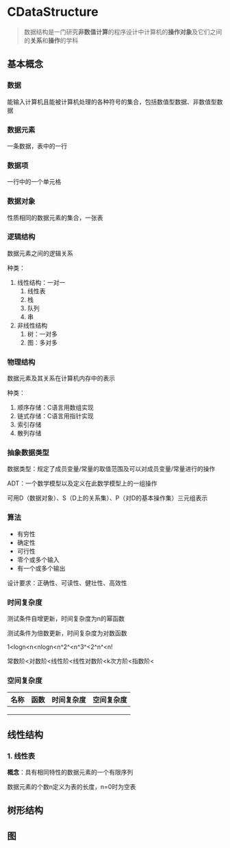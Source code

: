 # CDataStructure
> 数据结构是一门研究**非数值计算**的程序设计中计算机的**操作对象**及它们之间的**关系**和**操作**的学科
## 基本概念
### 数据
能输入计算机且能被计算机处理的各种符号的集合，包括数值型数据、非数值型数据

### 数据元素

一条数据，表中的一行

### 数据项

一行中的一个单元格

### 数据对象

性质相同的数据元素的集合，一张表

### 逻辑结构

数据元素之间的逻辑关系

种类：

1. 线性结构：一对一
	1. 线性表
	2. 栈
	3. 队列
	4. 串
2. 非线性结构
	1. 树：一对多
	2. 图：多对多

### 物理结构

数据元素及其关系在计算机内存中的表示

种类：

1. 顺序存储：C语言用数组实现
2. 链式存储：C语言用指针实现
3. 索引存储
4. 散列存储

### 抽象数据类型

数据类型：规定了成员变量/常量的取值范围及可以对成员变量/常量进行的操作

ADT：一个数学模型以及定义在此数学模型上的一组操作

可用D（数据对象）、S（D上的关系集）、P（对D的基本操作集）三元组表示

### 算法

- 有穷性
- 确定性
- 可行性
- 零个或多个输入
- 有一个或多个输出

设计要求：正确性、可读性、健壮性、高效性

### 时间复杂度

测试条件自增更新，时间复杂度为n的幂函数

测试条件为倍数更新，时间复杂度为对数函数

1<logn<n<nlogn<n^2^<n^3^<2^n^<n!

常数阶<对数阶<线性阶<线性对数阶<k次方阶<指数阶<

### 空间复杂度

| 名称 | 函数 | 时间复杂度 | 空间复杂度 |
| ---- | ---- | ---------- | ---------- |
|      |      |            |            |
|      |      |            |            |
|      |      |            |            |



## 线性结构

### 1. 线性表

**概念**：具有相同特性的数据元素的一个有限序列

数据元素的个数n定义为表的长度，n=0时为空表



## 树形结构

## 图

